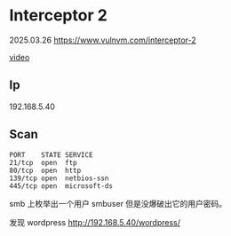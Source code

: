 # Interceptor 2

2025.03.26 https://www.vulnvm.com/interceptor-2

[video]()

## Ip

192.168.5.40

## Scan

```
PORT    STATE SERVICE
21/tcp  open  ftp
80/tcp  open  http
139/tcp open  netbios-ssn
445/tcp open  microsoft-ds
```

smb 上枚举出一个用户 smbuser 但是没爆破出它的用户密码。

发现 wordpress http://192.168.5.40/wordpress/
